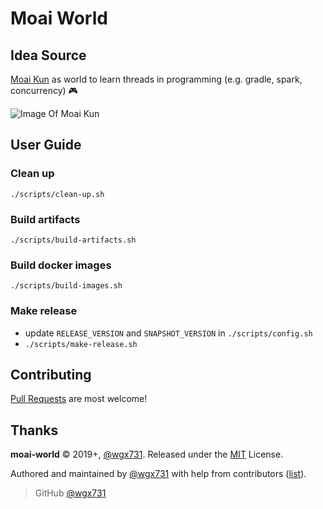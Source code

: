 Moai World
========================

## Idea Source

[Moai Kun](https://en.wikipedia.org/wiki/Moai-kun) as world to learn threads in programming (e.g. gradle, spark, concurrency) :video_game:

![Image Of Moai Kun](https://upload.wikimedia.org/wikipedia/en/6/6c/Moai_Kun_Box_Art.jpg)

## User Guide

### Clean up

`./scripts/clean-up.sh`

### Build artifacts

`./scripts/build-artifacts.sh`

### Build docker images

`./scripts/build-images.sh`

### Make release

* update `RELEASE_VERSION` and `SNAPSHOT_VERSION` in `./scripts/config.sh`
* `./scripts/make-release.sh`

## Contributing

[Pull Requests](https://github.com/wgx731/moai-world/pulls) are most welcome!

## Thanks

**moai-world** © 2019+, [@wgx731]. Released under the [MIT](https://github.com/wgx731/moai-world/blob/master/LICENSE) License.

Authored and maintained by [@wgx731] with help from contributors ([list][contributors]).

> GitHub [@wgx731]

[@wgx731]: https://github.com/wgx731
[contributors]: https://github.com/wgx731/moai-world/contributors
